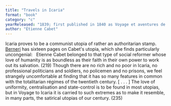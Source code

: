 ```yaml
---
title: "Travels in Icaria"
format: "book"
category: "c"
yearReleased: "1839; first published in 1840 as Voyage et aventures de Lord William Carisdall en Icarie"
author: "Étienne Cabet"
---
```

 Icaria proves to be a communist utopia of rather an authoritarian stamp.
  
 <a href="biblio.htm#Berneri">Berneri</a> has sixteen pages on Cabet's utopia,  which she finds particularly uncongenial:
  
 Etienne Cabet belonged to that type of social reformer whose love of humanity is  as boundless as their faith in their own power to work out its salvation. (219)
 Though there are no rich and no poor in Icaria, no professional politicians and  soldiers, no policemen and no prisons, we feel strangely uncomfortable at  finding that it has so many features in common with the totalitarian régimes of  the twentieth century. [ . . . ] The love of uniformity, centralisation and  state-control is to be found in most utopias, but in Voyage to Icaria it  is carried to such extremes as to make it resemble, in many parts, the satirical  utopias of our century. (235)